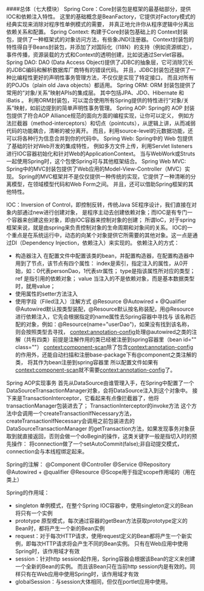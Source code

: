 ####总体（七大模块）
Spring Core：Core封装包是框架的最基础部分，提供IOC和依赖注入特性。
这里的基础概念是BeanFactory，它提供对Factory模式的经典实现来消除对程序性单例模式的需要，
并真正地允许你从程序逻辑中分离出依赖关系和配置。 
Spring Context: 构建于Core封装包基础上的 Context封装包，提供了一种框架式的对象访问方法，有些象JNDI注册器。
Context封装包的特性得自于Beans封装包，并添加了对国际化（I18N）的支持（例如资源绑定），事件传播，资源装载的方式和Context的透明创建，比如说通过Servlet容器。 
Spring DAO: DAO (Data Access Object)提供了JDBC的抽象层，它可消除冗长的JDBC编码和解析数据库厂商特有的错误代码。 
并且，JDBC封装包还提供了一种比编程性更好的声明性事务管理方法，不仅仅是实现了特定接口，
而且对所有的POJOs（plain old Java objects）都适用。
Spring ORM: ORM 封装包提供了常用的“对象/关系”映射APIs的集成层。 
其中包括JPA、JDO、Hibernate 和 iBatis 。
利用ORM封装包，可以混合使用所有Spring提供的特性进行“对象/关系”映射，如前边提到的简单声明性事务管理。 
Spring AOP: Spring的 AOP 封装包提供了符合AOP Alliance规范的面向方面的编程实现，让你可以定义，
例如方法拦截器（method-interceptors）和切点（pointcuts），从逻辑上讲，从而减弱代码的功能耦合，清晰的被分离开。
而且，利用source-level的元数据功能，还可以将各种行为信息合并到你的代码中。 
Spring Web: Spring中的 Web 包提供了基础的针对Web开发的集成特性，
例如多方文件上传，利用Servlet listeners进行IOC容器初始化和针对Web的ApplicationContext。
当与WebWork或Struts一起使用Spring时，这个包使Spring可与其他框架结合。
Spring Web MVC: Spring中的MVC封装包提供了Web应用的Model-View-Controller（MVC）实现。
Spring的MVC框架并不是仅仅提供一种传统的实现，它提供了一种清晰的分离模型，在领域模型代码和Web Form之间。
并且，还可以借助Spring框架的其他特性。

IOC：Inversion of Control，即控制反转，传统Java SE程序设计，我们直接在对象内部通过new进行创建对象，
是程序主动去创建依赖对象；而IOC是有专门一个容器来创建这些对象，即由IOC容器来控制对象的创建；
所谓IoC，对于spring框架来说，就是由spring来负责控制对象的生命周期和对象间的关系。
IOC的一个重点是在系统运行中，动态的向某个对象提供它所需要的其他对象。这一点是通过DI（Dependency Injection，依赖注入）来实现的。
依赖注入的方式：
* 构造器注入
在配置文件中配置该类的bean，并配置构造器，在配置构造器中用到了<constructor-arg>节点，该节点有四个属性：
index是索引，指定注入的属性，从0开始，如：0代表personDao，1代表str属性；
type是指该属性所对应的类型；
ref 是指引用的依赖对象；
value 当注入的不是依赖对象，而是基本数据类型时，就用value；
* 使用属性的setter方法注入
* 使用字段（Filed注入）注解方式
@Resource
@Autowired + @Qualifier
@Autowired默认按类型装配，@Resource默认按名称装配，用@Resource进行依赖注入，它先会根据指定的name属性去Spring容器中寻找与
该名称匹配的对象，例如：@Resource(name="userDao")，如果没有找到该名称，则会按照类型去寻找，
<context:annotation-config>处理@autowired之类的注解（共有四类）前提是注解作用的类已经被注册到spring容器里（bean id="" class=""） 
<context:component-scan>除了包含<context:annotation-config>的作用外，还能自动扫描和注册base-package下有@component之类注解的类，
将其作为bean注册到spring容器里
所以配置文件如果有<context:component-scan>就不需要<context:annotation-config>了。

Spring AOP实现事务
首先从DataSource由谁管理入手，在Spring中配置了一个DataSourceTransactionManager对象，会将DataSource注入到这个对象中。
接下来是TransactionInterceptor，它看起来有点像拦截器了，他将transactionManager包装进去了；
TransactionInterceptor的invoke方法
这个方法中会调用一个createTransactionIfNecessary方法，createTransactionIfNecessary会调用之前包装进去的DataSourceTransactionManager
的getTransaction方法，如果发现事务对象获取到就直接返回，否则会做一个doBegin的操作，这类关键字一般是指切入时的预先操作：
将connection做了一个setAutoCommit(false);非自动提交模式，
connection会与本线程绑定起来。

Spring的注解：
@Component
@Controller
@Service
@Repository
@Autowired + @qualifier
@Resource
@Scope用于指定scope作用域的（用在类上）

Spring的作用域：
* singleton 单例模式，在整个Spring IOC容器中，使用singleton定义的Bean将只有一个实例
* prototype 原型模式，每次通过容器的getBean方法获取prototype定义的Bean时，都将产生一个新的Bean实例
* request：对于每次HTTP请求，使用request定义的Bean都将产生一个新实例，即每次HTTP请求将会产生不同的Bean实例。
只有在Web应用中使用Spring时，该作用域才有效
* session：针对http session起作用，Spring容器会根据该Bean的定义来创建一个全新的Bean的实例。
而且该Bean只在当前http session内是有效的。同样只有在Web应用中使用Spring时，该作用域才有效
* globalSession：与session大体相同，但仅在portlet应用中使用。


